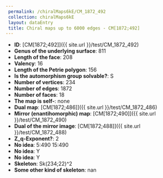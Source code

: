 ```yaml
--- 
 permalink: /chiralMaps6kE/CM_1872_492 
 collection: chiralMaps6kE
 layout: dataEntry
 title: Chiral maps up to 6000 edges - CM[1872;492]
---
```


- **ID**: [CM[1872;492]]({{ site.url }}/test/CM_1872_492)
- **Genus of the underlying surface**: 811
- **Length of the face**: 208
- **Valency**: 16
- **Length of the Petrie polygon**: 156
- **Is the automorphism group solvable?**: S
- **Number of vertices**: 234
- **Number of edges**: 1872
- **Number of faces**: 18
- **The map is self-**: none
- **Dual map**: [CM[1872;486]]({{ site.url }}/test/CM_1872_486)
- **Mirror (enantihomorphic) map**: [CM[1872;490]]({{ site.url }}/test/CM_1872_490)
- **Dual of the mirror image**: [CM[1872;488]]({{ site.url }}/test/CM_1872_488)
- **Z_q-Exponent?**: 2
- **No idea**:  5:490 15:490
- **No idea**: Y
- **No idea**: Y
- **Skeleton**: Sk(234;22)^2
- **Some other kind of skeleton**: nan
